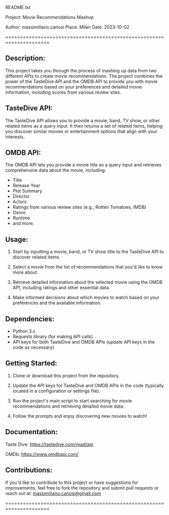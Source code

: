 
README.txt

Project: Movie Recommendations Mashup

Author: massimiliano.canosi
Place: Milan
Date: 2023-10-02

=====================================================================

Description:
-------------
This project takes you through the process of mashing up data from two different APIs to create movie recommendations. The project combines the power of the TasteDive API and the OMDB API to provide you with movie recommendations based on your preferences and detailed movie information, including scores from various review sites.

TasteDive API:
--------------
The TasteDive API allows you to provide a movie, band, TV show, or other related items as a query input. It then returns a set of related items, helping you discover similar movies or entertainment options that align with your interests.

OMDB API:
---------
The OMDB API lets you provide a movie title as a query input and retrieves comprehensive data about the movie, including:

- Title
- Release Year
- Plot Summary
- Director
- Actors
- Ratings from various review sites (e.g., Rotten Tomatoes, IMDB)
- Genre
- Runtime
- and more.

Usage:
------
1. Start by inputting a movie, band, or TV show title to the TasteDive API to discover related items.

2. Select a movie from the list of recommendations that you'd like to know more about.

3. Retrieve detailed information about the selected movie using the OMDB API, including ratings and other essential data.

4. Make informed decisions about which movies to watch based on your preferences and the available information.

Dependencies:
-------------
- Python 3.x
- Requests library (for making API calls)
- API keys for both TasteDive and OMDB APIs (update API keys in the code as necessary)

Getting Started:
----------------
1. Clone or download this project from the repository.

2. Update the API keys for TasteDive and OMDB APIs in the code (typically located in a configuration or settings file).

3. Run the project's main script to start searching for movie recommendations and retrieving detailed movie data.

4. Follow the prompts and enjoy discovering new movies to watch!


Documentation:
----------------

Taste Dive: https://tastedive.com/read/api

OMDb: https://www.omdbapi.com/

Contributions:
--------------
If you'd like to contribute to this project or have suggestions for improvements, feel free to fork the repository and submit pull requests or reach out at: massimiliano.canosi@gmail.com

=====================================================================
